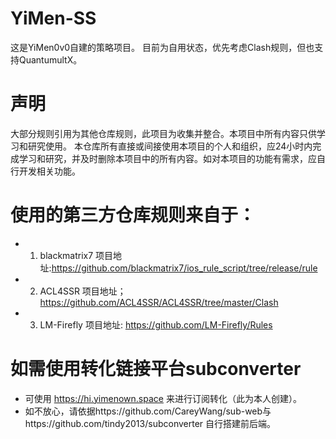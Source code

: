 # YiMen-SS
  这是YiMen0v0自建的策略项目。
  目前为自用状态，优先考虑Clash规则，但也支持QuantumultX。
  
# 声明 
大部分规则引用为其他仓库规则，此项目为收集并整合。本项目中所有内容只供学习和研究使用。
本仓库所有直接或间接使用本项目的个人和组织，应24小时内完成学习和研究，并及时删除本项目中的所有内容。如对本项目的功能有需求，应自行开发相关功能。

# 使用的第三方仓库规则来自于：
* 1. blackmatrix7 项目地址:https://github.com/blackmatrix7/ios_rule_script/tree/release/rule
* 2. ACL4SSR 项目地址；https://github.com/ACL4SSR/ACL4SSR/tree/master/Clash
* 3. LM-Firefly 项目地址: https://github.com/LM-Firefly/Rules

# 如需使用转化链接平台subconverter
* 可使用 https://hi.yimenown.space 来进行订阅转化（此为本人创建）。
* 如不放心，请依据https://github.com/CareyWang/sub-web与https://github.com/tindy2013/subconverter 自行搭建前后端。
